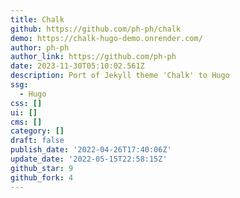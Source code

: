 ```yaml
---
title: Chalk
github: https://github.com/ph-ph/chalk
demo: https://chalk-hugo-demo.onrender.com/
author: ph-ph
author_link: https://github.com/ph-ph
date: 2023-11-30T05:10:02.561Z
description: Port of Jekyll theme 'Chalk' to Hugo
ssg:
  - Hugo
css: []
ui: []
cms: []
category: []
draft: false
publish_date: '2022-04-26T17:40:06Z'
update_date: '2022-05-15T22:58:15Z'
github_star: 9
github_fork: 4
---
```


